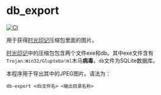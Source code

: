 # db_export

[![CI](https://github.com/iouts/db_export/actions/workflows/build.yml/badge.svg)](https://github.com/iouts/db_export/actions/workflows/build.yml)

用于获得[时光印记](t)压缩包里面的图片。

[时光印记](t)中的压缩包包含两个文件exe和db。其中exe文件含有`Trojan:Win32/Glupteba!ml`木马**病毒**，`db`文件为SQLite数据库。

本程序用于导出其中的JPEG图片。语法为：

`db-export <db文件名> <输出目录名称>`

[t]:http://d.sundx.cn/
